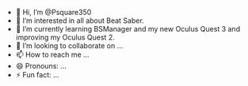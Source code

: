 - 👋 Hi, I’m @Psquare350
- 👀 I’m interested in all about Beat Saber.  
- 🌱 I’m currently learning BSManager and my new Oculus Quest 3 and improving my Oculus Quest 2.
- 💞️ I’m looking to collaborate on ...
- 📫 How to reach me ...
- 😄 Pronouns: ...
- ⚡ Fun fact: ...

<!---
Psquare350/Psquare350 is a ✨ special ✨ repository because its `README.md` (this file) appears on your GitHub profile.
You can click the Preview link to take a look at your changes.
--->
